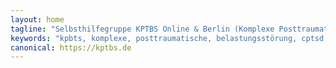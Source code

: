 ```yaml
---
layout: home
tagline: "Selbsthilfegruppe KPTBS Online & Berlin (Komplexe Posttraumatische Belastungsstörung)"
keywords: "kpbts, komplexe, posttraumatische, belastungsstörung, cptsd, childhood, trauma, selbsthilfe, selbsthilfegruppe, Kindheits-Trauma, Kindheitstrauma, Bindungstrauma, childhood emotional trauma, komplexe PTBS, 6B41, Bessel van der Kolk, Verkörperter Schrecken, Peter Levine, Somatic Experiencing, Laurence Heller, NARM, Verena König"
canonical: https://kptbs.de
---
```

